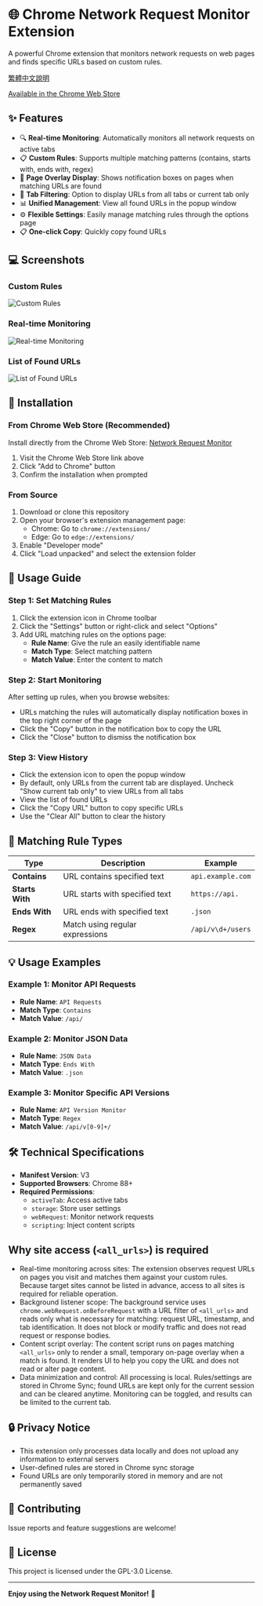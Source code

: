 # 🌐 Chrome Network Request Monitor Extension

A powerful Chrome extension that monitors network requests on web pages and finds specific URLs based on custom rules.

[繁體中文說明](README_zh-TW.md)

[Available in the Chrome Web Store](https://chromewebstore.google.com/detail/network-request-monitor/ndjddfkhomfpilckgiejcknepjkpllbh)

## ✨ Features

- 🔍 **Real-time Monitoring**: Automatically monitors all network requests on active tabs
- 📋 **Custom Rules**: Supports multiple matching patterns (contains, starts with, ends with, regex)
- 📌 **Page Overlay Display**: Shows notification boxes on pages when matching URLs are found
- 🎯 **Tab Filtering**: Option to display URLs from all tabs or current tab only
- 📊 **Unified Management**: View all found URLs in the popup window
- ⚙️ **Flexible Settings**: Easily manage matching rules through the options page
- 📋 **One-click Copy**: Quickly copy found URLs

## 💻 Screenshots

### Custom Rules
![Custom Rules](screenshot/set-rules.png "Custom Rules")

### Real-time Monitoring
![Real-time Monitoring](screenshot/monitoring.png "Real-time Monitoring")

### List of Found URLs
![List of Found URLs](screenshot/found-urls.png "List of Found URLs")

## 🚀 Installation

### From Chrome Web Store (Recommended)
Install directly from the Chrome Web Store: [Network Request Monitor](https://chromewebstore.google.com/detail/network-request-monitor/ndjddfkhomfpilckgiejcknepjkpllbh)

1. Visit the Chrome Web Store link above
2. Click "Add to Chrome" button
3. Confirm the installation when prompted

### From Source
1. Download or clone this repository
2. Open your browser's extension management page:
   - Chrome: Go to `chrome://extensions/`
   - Edge: Go to `edge://extensions/`
3. Enable "Developer mode"
4. Click "Load unpacked" and select the extension folder

## 📖 Usage Guide

### Step 1: Set Matching Rules

1. Click the extension icon in Chrome toolbar
2. Click the "Settings" button or right-click and select "Options"
3. Add URL matching rules on the options page:
   - **Rule Name**: Give the rule an easily identifiable name
   - **Match Type**: Select matching pattern
   - **Match Value**: Enter the content to match

### Step 2: Start Monitoring

After setting up rules, when you browse websites:
- URLs matching the rules will automatically display notification boxes in the top right corner of the page
- Click the "Copy" button in the notification box to copy the URL
- Click the "Close" button to dismiss the notification box

### Step 3: View History

- Click the extension icon to open the popup window
- By default, only URLs from the current tab are displayed. Uncheck "Show current tab only" to view URLs from all tabs
- View the list of found URLs
- Click the "Copy URL" button to copy specific URLs
- Use the "Clear All" button to clear the history

## 🔧 Matching Rule Types

| Type | Description | Example |
|------|-------------|---------|
| **Contains** | URL contains specified text | `api.example.com` |
| **Starts With** | URL starts with specified text | `https://api.` |
| **Ends With** | URL ends with specified text | `.json` |
| **Regex** | Match using regular expressions | `/api/v\d+/users` |

## 💡 Usage Examples

### Example 1: Monitor API Requests
- **Rule Name**: `API Requests`
- **Match Type**: `Contains`
- **Match Value**: `/api/`

### Example 2: Monitor JSON Data
- **Rule Name**: `JSON Data`
- **Match Type**: `Ends With`
- **Match Value**: `.json`

### Example 3: Monitor Specific API Versions
- **Rule Name**: `API Version Monitor`
- **Match Type**: `Regex`
- **Match Value**: `/api/v[0-9]+/`

## 🛠️ Technical Specifications

- **Manifest Version**: V3
- **Supported Browsers**: Chrome 88+
- **Required Permissions**:
  - `activeTab`: Access active tabs
  - `storage`: Store user settings
  - `webRequest`: Monitor network requests
  - `scripting`: Inject content scripts

## Why site access (`<all_urls>`) is required

- Real-time monitoring across sites: The extension observes request URLs on pages you visit and matches them against your custom rules. Because target sites cannot be listed in advance, access to all sites is required for reliable operation.
- Background listener scope: The background service uses `chrome.webRequest.onBeforeRequest` with a URL filter of `<all_urls>` and reads only what is necessary for matching: request URL, timestamp, and tab identification. It does not block or modify traffic and does not read request or response bodies.
- Content script overlay: The content script runs on pages matching `<all_urls>` only to render a small, temporary on-page overlay when a match is found. It renders UI to help you copy the URL and does not read or alter page content.
- Data minimization and control: All processing is local. Rules/settings are stored in Chrome Sync; found URLs are kept only for the current session and can be cleared anytime. Monitoring can be toggled, and results can be limited to the current tab.

## 🔒 Privacy Notice

- This extension only processes data locally and does not upload any information to external servers
- User-defined rules are stored in Chrome sync storage
- Found URLs are only temporarily stored in memory and are not permanently saved

## 🤝 Contributing

Issue reports and feature suggestions are welcome!

## 📄 License

This project is licensed under the GPL-3.0 License.

---

**Enjoy using the Network Request Monitor!** 🎉 
